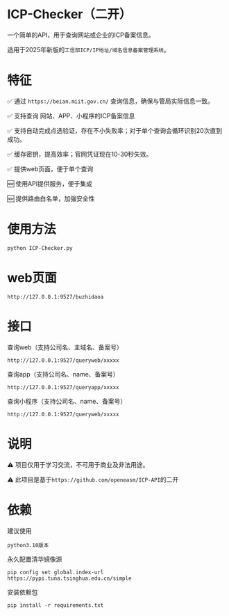 # ICP-Checker（二开）

一个简单的API，用于查询网站或企业的ICP备案信息。

适用于2025年新版的`工信部ICP/IP地址/域名信息备案管理系统`。

# 特征

✅ 通过 `https://beian.miit.gov.cn/` 查询信息，确保与管局实际信息一致。

✅ 支持查询 网站、APP、小程序的ICP备案信息

✅ 支持自动完成点选验证，存在不小失败率；对于单个查询会循环识别20次直到成功。

✅ 缓存密钥，提高效率；官网凭证现在10-30秒失效。

✅ 提供web页面，便于单个查询

🆕 使用API提供服务，便于集成

🆕 提供路由白名单，加强安全性


# 使用方法

`python ICP-Checker.py `

# web页面

`http://127.0.0.1:9527/buzhidaoa`

# 接口

查询web（支持公司名、主域名、备案号）

`http://127.0.0.1:9527/queryweb/xxxxx`

查询app（支持公司名、name、备案号）

`http://127.0.0.1:9527/queryapp/xxxxx`

查询小程序（支持公司名、name、备案号）

`http://127.0.0.1:9527/queryweb/xxxxx`

# 说明

⚠ 项目仅用于学习交流，不可用于商业及非法用途。

⚠ 此项目是基于`https://github.com/openeasm/ICP-API`的二开

# 依赖

建议使用

`python3.10版本`


永久配置清华镜像源

`pip config set global.index-url  https://pypi.tuna.tsinghua.edu.cn/simple`


安装依赖包

`pip install -r requirements.txt`



 
